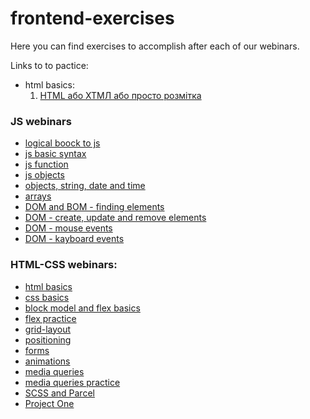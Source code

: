 # frontend-exercises

Here you can find exercises to accomplish after each of our webinars.

Links to to pactice:

- html basics:
  1. [HTML або ХТМЛ або просто розмітка](html-basics/practice-1.md)

### JS webinars

- [logical boock to js](webinars-code/JS/02--logical-blocks-to-js)
- [js basic syntax](webinars-code/JS/03--js-basics-practice/)
- [js function](webinars-code/JS/04--js-functions/)
- [js objects](webinars-code/JS/05--objects/)
- [objects, string, date and time](webinars-code/JS/06--objects-string-date/)
- [arrays](webinars-code/JS/07--arrays/)
- [DOM and BOM - finding elements](webinars-code/JS/08--dom-and-bom/)
- [DOM - create, update and remove elements](webinars-code/JS/09--dom-create-delete/)
- [DOM - mouse events](webinars-code/JS/10--mouse-events/)
- [DOM - kayboard events](webinars-code/JS/11--keyboard-events/)

### HTML-CSS webinars:

- [html basics](webinars-code/HTML-CSS/01--html-basics)
- [css basics](webinars-code/HTML-CSS/02--css-basics/)
- [block model and flex basics](webinars-code/HTML-CSS/4--block-model_flex-basics/)
- [flex practice](webinars-code/HTML-CSS/05--flex-practice/)
- [grid-layout](webinars-code/HTML-CSS/06--grid-layout/)
- [positioning](webinars-code/HTML-CSS/07--positioning/)
- [forms](webinars-code/HTML-CSS/08--forms/)
- [animations](webinars-code/HTML-CSS/09--animations/)
- [media queries](webinars-code/HTML-CSS/10--media-queries/)
- [media queries practice](webinars-codeHTML-CSS//11--media-queries-practice/)
- [SCSS and Parcel](webinars-code/HTML-CSS/12--scss-parcel/)
- [Project One](webinars-code/HTML-CSS/13--first-project/)
